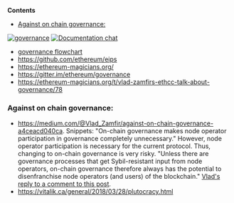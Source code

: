 <!-- START doctoc generated TOC please keep comment here to allow auto update -->
<!-- DON'T EDIT THIS SECTION, INSTEAD RE-RUN doctoc TO UPDATE -->
**Contents**

- [Against on chain governance:](#against-on-chain-governance)

<!-- END doctoc generated TOC please keep comment here to allow auto update -->

[![governance](https://badges.gitter.im/governance.svg)](https://gitter.im/ethereum/governance)
[![Documentation chat](https://badges.gitter.im/Join%20Chat.svg)](https://gitter.im/ethereum/documentation)

* [governance flowchart](https://twitter.com/danfinlay/status/991521043939504129)
* https://github.com/ethereum/eips
* https://ethereum-magicians.org/
* https://gitter.im/ethereum/governance
* https://ethereum-magicians.org/t/vlad-zamfirs-ethcc-talk-about-governance/78

### Against on chain governance:
* https://medium.com/@Vlad_Zamfir/against-on-chain-governance-a4ceacd040ca. Snippets: "On-chain governance makes node operator participation in governance completely unnecessary." However, node operator participation is necessary for the current protocol. Thus, changing to on-chain governance is very risky. "Unless there are governance processes that get Sybil-resistant input from node operators, on-chain governance therefore always has the potential to disenfranchise node operators (and users) of the blockchain." [Vlad's reply to a comment to this post](https://medium.com/@Vlad_Zamfir/its-only-just-a-design-problem-da3806ff5114).
* https://vitalik.ca/general/2018/03/28/plutocracy.html